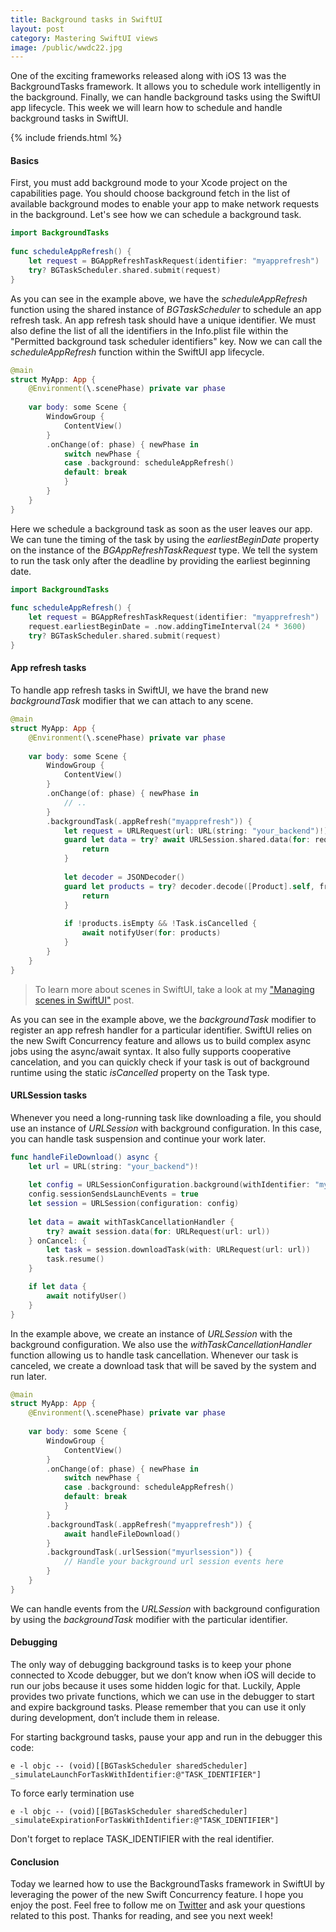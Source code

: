 ```yaml
---
title: Background tasks in SwiftUI
layout: post
category: Mastering SwiftUI views
image: /public/wwdc22.jpg
---
```


One of the exciting frameworks released along with iOS 13 was the BackgroundTasks framework. It allows you to schedule work intelligently in the background. Finally, we can handle background tasks using the SwiftUI app lifecycle. This week we will learn how to schedule and handle background tasks in SwiftUI.

{% include friends.html %}

#### Basics
First, you must add background mode to your Xcode project on the capabilities page. You should choose background fetch in the list of available background modes to enable your app to make network requests in the background. Let's see how we can schedule a background task.

```swift
import BackgroundTasks
    
func scheduleAppRefresh() {
    let request = BGAppRefreshTaskRequest(identifier: "myapprefresh")
    try? BGTaskScheduler.shared.submit(request)
}
```

As you can see in the example above, we have the *scheduleAppRefresh* function using the shared instance of *BGTaskScheduler* to schedule an app refresh task. An app refresh task should have a unique identifier. We must also define the list of all the identifiers in the Info.plist file within the "Permitted background task scheduler identifiers" key. Now we can call the *scheduleAppRefresh* function within the SwiftUI app lifecycle.

```swift
@main
struct MyApp: App {
    @Environment(\.scenePhase) private var phase
    
    var body: some Scene {
        WindowGroup {
            ContentView()
        }
        .onChange(of: phase) { newPhase in
            switch newPhase {
            case .background: scheduleAppRefresh()
            default: break
            }
        }
    }
}    
```

Here we schedule a background task as soon as the user leaves our app. We can tune the timing of the task by using the *earliestBeginDate* property on the instance of the *BGAppRefreshTaskRequest* type. We tell the system to run the task only after the deadline by providing the earliest beginning date.

```swift
import BackgroundTasks
    
func scheduleAppRefresh() {
    let request = BGAppRefreshTaskRequest(identifier: "myapprefresh")
    request.earliestBeginDate = .now.addingTimeInterval(24 * 3600)
    try? BGTaskScheduler.shared.submit(request)
}
```

#### App refresh tasks
To handle app refresh tasks in SwiftUI, we have the brand new *backgroundTask* modifier that we can attach to any scene.

```swift
@main
struct MyApp: App {
    @Environment(\.scenePhase) private var phase
    
    var body: some Scene {
        WindowGroup {
            ContentView()
        }
        .onChange(of: phase) { newPhase in
            // ..
        }
        .backgroundTask(.appRefresh("myapprefresh")) {
            let request = URLRequest(url: URL(string: "your_backend")!)
            guard let data = try? await URLSession.shared.data(for: request).0 else {
                return
            }
            
            let decoder = JSONDecoder()
            guard let products = try? decoder.decode([Product].self, from: data) else {
                return
            }
         
            if !products.isEmpty && !Task.isCancelled {
                await notifyUser(for: products)
            }
        }
    }
}    
```

> To learn more about scenes in SwiftUI, take a look at my ["Managing scenes in SwiftUI"](https://swiftwithmajid.com/2020/08/26/managing-scenes-in-swiftui/) post. 

As you can see in the example above, we the *backgroundTask* modifier to register an app refresh handler for a particular identifier. SwiftUI relies on the new Swift Concurrency feature and allows us to build complex async jobs using the async/await syntax. It also fully supports cooperative cancelation, and you can quickly check if your task is out of background runtime using the static *isCancelled* property on the Task type.

#### URLSession tasks
Whenever you need a long-running task like downloading a file, you should use an instance of *URLSession* with background configuration. In this case, you can handle task suspension and continue your work later.

```swift
func handleFileDownload() async {
    let url = URL(string: "your_backend")!
    
    let config = URLSessionConfiguration.background(withIdentifier: "myurlsession")
    config.sessionSendsLaunchEvents = true
    let session = URLSession(configuration: config)
    
    let data = await withTaskCancellationHandler {
        try? await session.data(for: URLRequest(url: url))
    } onCancel: {
        let task = session.downloadTask(with: URLRequest(url: url))
        task.resume()
    }

    if let data {
        await notifyUser()
    }
}
```

In the example above, we create an instance of *URLSession* with the background configuration. We also use the *withTaskCancellationHandler* function allowing us to handle task cancellation. Whenever our task is canceled, we create a download task that will be saved by the system and run later.

```swift
@main
struct MyApp: App {
    @Environment(\.scenePhase) private var phase
    
    var body: some Scene {
        WindowGroup {
            ContentView()
        }
        .onChange(of: phase) { newPhase in
            switch newPhase {
            case .background: scheduleAppRefresh()
            default: break
            }
        }
        .backgroundTask(.appRefresh("myapprefresh")) {
            await handleFileDownload()
        }
        .backgroundTask(.urlSession("myurlsession")) {
            // Handle your background url session events here
        }
    }
}
```

We can handle events from the *URLSession* with background configuration by using the *backgroundTask* modifier with the particular identifier.

#### Debugging
The only way of debugging background tasks is to keep your phone connected to Xcode debugger, but we don’t know when iOS will decide to run our jobs because it uses some hidden logic for that. Luckily, Apple provides two private functions, which we can use in the debugger to start and expire background tasks. Please remember that you can use it only during development, don’t include them in release.

For starting background tasks, pause your app and run in the debugger this code:

```
e -l objc -- (void)[[BGTaskScheduler sharedScheduler] _simulateLaunchForTaskWithIdentifier:@"TASK_IDENTIFIER"]
```

To force early termination use

```
e -l objc -- (void)[[BGTaskScheduler sharedScheduler] _simulateExpirationForTaskWithIdentifier:@"TASK_IDENTIFIER"]
```

Don't forget to replace TASK_IDENTIFIER with the real identifier.

#### Conclusion
Today we learned how to use the BackgroundTasks framework in SwiftUI by leveraging the power of the new Swift Concurrency feature. I hope you enjoy the post. Feel free to follow me on [Twitter](https://twitter.com/mecid) and ask your questions related to this post. Thanks for reading, and see you next week!
